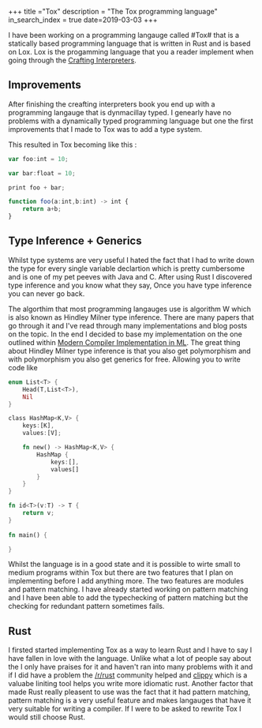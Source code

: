 +++
title ="Tox"
description = "The Tox programming language"
in_search_index = true
date=2019-03-03
+++

I have been working on a programming langauge called #Tox# that is a statically based programming language that is  written in Rust and is based on Lox. Lox is the progamming language that you a reader implement when going through the [Crafting Interpreters](http://www.craftinginterpreters.com/contents.html). 

<!-- more -->
## Improvements

After finishing the creafting interpreters book you end up with a programming langauge that is dynmacillay typed. I genearly have no problems with a dynamically typed programming language but one the first improvements that I made to Tox was to add a type system.


This resulted in Tox becoming like this :

```typescript
var foo:int = 10;

var bar:float = 10;

print foo + bar;

function foo(a:int,b:int) -> int {
    return a+b;
}
```

## Type Inference + Generics

Whilst type systems are very useful I hated the fact that I had to write down the type for every single variable declartion which is pretty cumbersome and is one of my pet peeves with Java and C. After using Rust I discovered type inference and you know what they say, Once you have type inference you can never go back.

The algorthim that most programming langauges use is algorithm W which is also known as Hindley Milner type inference. There are many papers that go through it and I've read through many implementations and blog posts on the topic. In the end  I decided to base my implementation on the one outlined within [Modern Compiler Implementation in ML](https://www.amazon.co.uk/Modern-Compiler-Implementation-Andrew-Appel-ebook/dp/B00D2WQAE8/ref=sr_1_1?s=books&ie=UTF8&qid=1551619462&sr=1-1&keywords=Modern+Compiler+Implementation+in++ml). The great thing about 
Hindley Milner type inference is that you also get polymorphism and with polymorphism you also get generics for free. Allowing you to write code like 

```rust
enum List<T> {
    Head(T,List<T>),
    Nil
}

class HashMap<K,V> {
    keys:[K],
    values:[V];

    fn new() -> HashMap<K,V> {
        HashMap {
            keys:[],
            values[]
        }
    }
}

fn id<T>(v:T) -> T {
    return v;
}
  
fn main() {

}
```

Whilst the language is in a good state and it is possible to wirte small to medium programs within Tox but there are two features that I plan on implementing before I add anything more.  The two features are modules and pattern matching. I have already started working on pattern matching and I have been able to add the typechecking of pattern matching but the checking for redundant pattern sometimes fails. 

## Rust

I firsted started implementing Tox as a way to learn Rust and I have to say I have fallen in love with the language. Unlike what a lot of people say about the I only have praises for it and haven't ran into many problems with it and if I did have a problem the [/r/rust](https://www.reddit.com/r/rust/) community helped and [clippy](https://github.com/rust-lang/rust-clippy) which is a valuabe liniting tool helps you write more idiomatic rust. Another factor that made Rust really pleasent to use was the fact that it had pattern matching, pattern matching is a very useful feature and makes langauges that have it very suitable for writing a compiler. If I were to be asked to rewrite Tox I would still choose Rust.